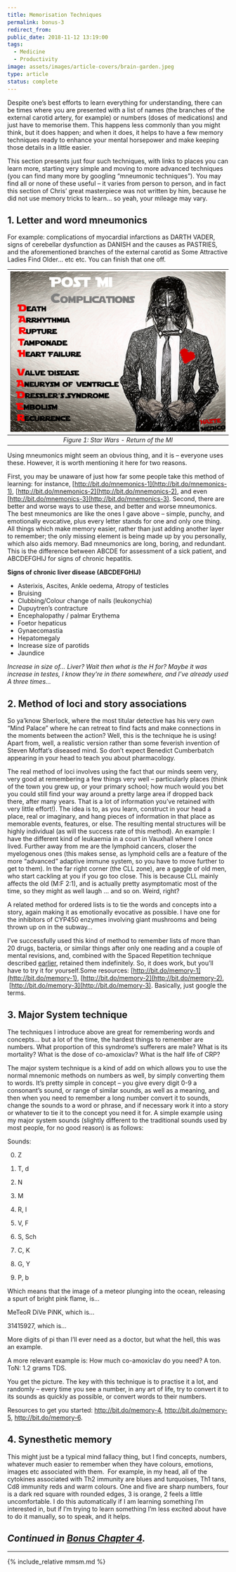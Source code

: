 ```yaml
---
title: Memorisation Techniques
permalink: bonus-3
redirect_from:
public_date: 2018-11-12 13:19:00
tags:
  - Medicine
  - Productivity
image: assets/images/article-covers/brain-garden.jpeg
type: article
status: complete
---
```

Despite one’s best efforts to learn everything for understanding, there can be times where you are presented with a list of names (the branches of the external carotid artery, for example) or numbers (doses of medications) and just have to memorise them. This happens less commonly than you might think, but it does happen; and when it does, it helps to have a few memory techniques ready to enhance your mental horsepower and make keeping those details in a little easier.

This section presents just four such techniques, with links to places you can learn more, starting very simple and moving to more advanced techniques (you can find many more by googling “mneumonic techniques”). You may find all or none of these useful – it varies from person to person, and in fact this section of Chris’ great masterpiece was not written by him, because he did not use memory tricks to learn… so yeah, your mileage may vary.

## 1.  **Letter and word mneumonics**

For example: complications of myocardial infarctions as DARTH VADER, signs of cerebellar dysfunction as DANISH and the causes as PASTRIES, and the aforementioned branches of the external carotid as Some Attractive Ladies Find Older… etc etc. You can finish that one off.

| ![vader](/assets/images/article-images/vader.png) | 
|:--:| 
| *Figure 1: Star Wars - Return of the MI* |


Using mneumonics might seem an obvious thing, and it is – everyone uses these. However, it is worth mentioning it here for two reasons.

First, you may be unaware of just how far some people take this method of learning: for instance, [http://bit.do/mnemonics-1](http://bit.do/mnemonics-1), [http://bit.do/mnemonics-2](http://bit.do/mnemonics-2), and even [http://bit.do/mnemonics-3](http://bit.do/mnemonics-3). Second, there are better and worse ways to use these, and better and worse mneumonics. The best mneumonics are like the ones I gave above – simple, punchy, and emotionally evocative, plus every letter stands for one and only one thing. All things which make memory easier, rather than just adding another layer to remember; the only missing element is being made up by you personally, which also aids memory. Bad mneumonics are long, boring, and redundant. This is the difference between ABCDE for assessment of a sick patient, and ABCDEFGHIJ for signs of chronic hepatitis.

**Signs of chronic liver disease (ABCDEFGHIJ)**

-   Asterixis, Ascites, Ankle oedema, Atropy of testicles
-   Bruising
-   Clubbing/Colour change of nails (leukonychia)
-   Dupuytren’s contracture
-   Encephalopathy / palmar Erythema
-   Foetor hepaticus
-   Gynaecomastia
-   Hepatomegaly
-   Increase size of parotids
-   Jaundice

_Increase in size of... Liver? Wait then what is the H for? Maybe it was increase in testes, I know they're in there somewhere, and I've already used A three times..._



## **2. Method of loci and story associations**

So ya’know Sherlock, where the most titular detective has his very own “Mind Palace” where he can retreat to find facts and make connections in the moments between the action? Well, this is the technique he is using! Apart from, well, a realistic version rather than some feverish invention of Steven Moffat’s diseased mind. So don’t expect Benedict Cumberbatch appearing in your head to teach you about pharmacology.

The real method of loci involves using the fact that our minds seem very, very good at remembering a few things very well – particularly places (think of the town you grew up, or your primary school; how much would you bet you could still find your way around a pretty large area if dropped back there, after many years. That is a lot of information you’ve retained with very little effort!). The idea is to, as you learn, construct in your head a place, real or imaginary, and hang pieces of information in that place as memorable events, features, or else. The resulting mental structures will be highly individual (as will the success rate of this method). An example: I have the different kind of leukaemia in a court in Vauxhall where I once lived. Further away from me are the lymphoid cancers, closer the myelogenous ones (this makes sense, as lymphoid cells are a feature of the more “advanced” adaptive immune system, so you have to move further to get to them). In the far right corner (the CLL zone), are a gaggle of old men, who start cackling at you if you go too close. This is because CLL mainly affects the old (M:F 2:1), and is actually pretty asymptomatic most of the time, so they might as well laugh … and so on. Weird, right?

A related method for ordered lists is to tie the words and concepts into a story, again making it as emotionally evocative as possible. I have one for the inhibitors of CYP450 enzymes involving giant mushrooms and being thrown up on in the subway…

I’ve successfully used this kind of method to remember lists of more than 20 drugs, bacteria, or similar things after only one reading and a couple of mental revisions, and, combined with the Spaced Repetition technique described [earlier](/chapter-2), retained them indefinitely. So, it does work, but you’ll have to try it for yourself.Some resources: [http://bit.do/memory-1](http://bit.do/memory-1), [http://bit.do/memory-2](http://bit.do/memory-2),  [http://bit.do/memory-3](http://bit.do/memory-3). Basically, just google the terms.



## **3. Major System technique**

The techniques I introduce above are great for remembering words and concepts… but a lot of the time, the hardest things to remember are numbers. What proportion of this syndrome’s sufferers are male? What is its mortality? What is the dose of co-amoxiclav? What is the half life of CRP?

The major system technique is a kind of add on which allows you to use the normal mnemonic methods on numbers as well, by simply converting them to words. It’s pretty simple in concept – you give every digit 0-9 a consonant’s sound, or range of similar sounds, as well as a meaning, and then when you need to remember a long number convert it to sounds, change the sounds to a word or phrase, and if necessary work it into a story or whatever to tie it to the concept you need it for. A simple example using my major system sounds (slightly different to the traditional sounds used by most people, for no good reason) is as follows:

Sounds:

0. Z

1. T, d

2. N

3. M

4. R, l

5. V, F

6. S, Sch

7. C, K

8. G, Y

9. P, b

Which means that the image of a meteor plunging into the ocean, releasing a spurt of bright pink flame, is…

MeTeoR DiVe PiNK, which is…

31415927, which is…

More digits of pi than I’ll ever need as a doctor, but what the hell, this was an example.

A more relevant example is: How much co-amoxiclav do you need? A ton. ToN: 1.2 grams TDS.

You get the picture. The key with this technique is to practise it a lot, and randomly – every time you see a number, in any art of life, try to convert it to its sounds as quickly as possible, or convert words to their numbers.

Resources to get you started: http://bit.do/memory-4, http://bit.do/memory-5, http://bit.do/memory-6.




## **4. Synesthetic memory**

This might just be a typical mind fallacy thing, but I find concepts, numbers, whatever much easier to remember when they have colours, emotions, images etc associated with them.  For example, in my head, all of the cytokines associated with Th2 immunity are blues and turquoises, Th1 tans, Cd8 immunity reds and warm colours. One and five are sharp numbers, four is a dark red square with rounded edges, 3 is orange, 2 feels a little uncomfortable. I do this automatically if I am learning something I’m interested in, but if I’m trying to learn something I’m less excited about have to do it manually, so to speak, and it helps.

## _Continued in [Bonus Chapter 4](/bonus-4)._



---

{% include_relative mmsm.md %}
